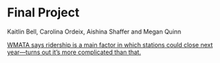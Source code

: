 # Final Project

Kaitlin Bell, Carolina Ordeix, Aishina Shaffer and Megan Quinn

[WMATA says ridership is a main factor in which stations could close next year—turns out it’s more complicated than that.](https://docs.google.com/document/d/1Y3eTw0AbJQdMPgjmpXI7eEUSA_ZED7JxMA_LenVKrZw/edit)
